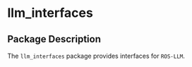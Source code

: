 # llm_interfaces

## Package Description
The `llm_interfaces` package provides interfaces for `ROS-LLM`.